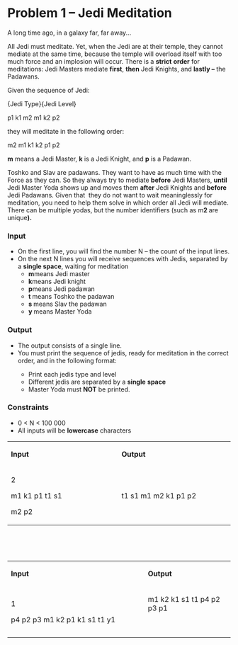 <h1>Problem 1 &ndash; Jedi Meditation</h1>
<p>A long time ago, in a galaxy far, far away...</p>
<p>All Jedi must meditate. Yet, when the Jedi are at their temple, they cannot mediate at the same time, because the temple will overload itself with too much force and an implosion will occur. There is a <strong>strict</strong> <strong>order</strong> for meditations: Jedi Masters mediate <strong>first</strong>, <strong>then</strong> Jedi Knights, and <strong>lastly &ndash;</strong> the Padawans.</p>
<p>Given the sequence of Jedi:</p>
<p>{Jedi Type}{Jedi Level}</p>
<p>p1 k1 m2 m1 k2 p2</p>
<p>they will meditate in the following order:</p>
<p>m2 m1 k1 k2 p1 p2</p>
<p><strong>m</strong>&nbsp;means a Jedi Master,&nbsp;<strong>k</strong>&nbsp;is a Jedi Knight, and&nbsp;<strong>p</strong>&nbsp;is a Padawan.</p>
<p>Toshko and Slav are padawans. They want to have as much time with the Force as they can. So they always try to mediate <strong>before</strong> Jedi Masters, <strong>until</strong> Jedi Master Yoda shows up and moves them <strong>after</strong> Jedi Knights and <strong>before</strong> Jedi Padawans. Given that &nbsp;they do not want to wait meaninglessly for meditation, you need to help them solve in which order all Jedi will mediate. There can be multiple yodas, but the number identifiers (such as m<strong>2 </strong>are unique<strong>).</strong></p>
<h3>Input</h3>
<ul>
<li>On the first line, you will find the number N &ndash; the count of the input lines.</li>
<li>On the next N lines you will receive sequences with Jedis, separated by a <strong>single space</strong>, waiting for meditation
<ul>
<li><strong>m</strong>means Jedi master</li>
<li><strong>k</strong>means Jedi knight</li>
<li><strong>p</strong>means Jedi padawan</li>
<li><strong>t </strong>means Toshko the padawan</li>
<li><strong>s </strong>means Slav the padawan</li>
<li><strong>y </strong>means Master Yoda</li>
</ul>
</li>
</ul>
<h3>Output</h3>
<ul>
<li>The output consists of a single line.</li>
<li>You must print the sequence of jedis, ready for meditation in the correct order, and in the following format:</li>
<ul>
<li>Print each jedis type and level</li>
<li>Different jedis are separated by a <strong>single</strong> <strong>space</strong></li>
<li>Master Yoda must <strong>NOT</strong> be printed.</li>
</ul>
</ul>
<h3>Constraints</h3>
<ul>
<li>0 &lt; N &lt; 100 000</li>
<li>All inputs will be <strong>lowercase</strong> characters</li>
</ul>
<table width="0">
<tbody>
<tr>
<td width="305">
<p><strong>Input</strong></p>
</td>
<td width="306">
<p><strong>Output</strong></p>
</td>
</tr>
<tr>
<td width="305">
<p>2</p>
<p>m1 k1 p1 t1 s1</p>
<p>m2 p2</p>
</td>
<td width="306">
<p>t1 s1 m1 m2 k1 p1 p2</p>
</td>
</tr>
</tbody>
</table>
<p>&nbsp;</p>
<p>&nbsp;</p>
<table width="0">
<tbody>
<tr>
<td width="387">
<p><strong>Input</strong></p>
</td>
<td width="225">
<p><strong>Output</strong></p>
</td>
</tr>
<tr>
<td width="387">
<p>1</p>
<p>p4 p2 p3 m1 k2 p1 k1 s1 t1 y1</p>
</td>
<td width="225">
<p>m1 k2 k1 s1 t1 p4 p2 p3 p1</p>
<p>&nbsp;</p>
</td>
</tr>
</tbody>
</table>
<p>&nbsp;</p>
<p>&nbsp;</p>